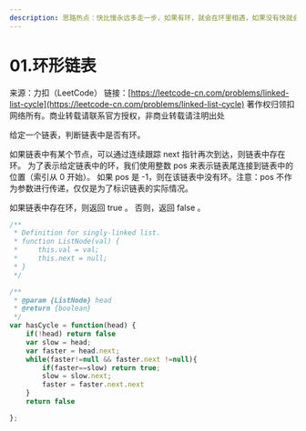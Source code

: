 ```yaml
---
description: 思路热点：快比慢永远多走一步，如果有环，就会在环里相遇，如果没有快就会走到头
---
```


# 01.环形链表

来源：力扣（LeetCode） 链接：[https://leetcode-cn.com/problems/linked-list-cycle](https://leetcode-cn.com/problems/linked-list-cycle) 著作权归领扣网络所有。商业转载请联系官方授权，非商业转载请注明出处

给定一个链表，判断链表中是否有环。

如果链表中有某个节点，可以通过连续跟踪 next 指针再次到达，则链表中存在环。 为了表示给定链表中的环，我们使用整数 pos 来表示链表尾连接到链表中的位置（索引从 0 开始）。 如果 pos 是 -1，则在该链表中没有环。注意：pos 不作为参数进行传递，仅仅是为了标识链表的实际情况。

如果链表中存在环，则返回 true 。 否则，返回 false 。

```javascript
/**
 * Definition for singly-linked list.
 * function ListNode(val) {
 *     this.val = val;
 *     this.next = null;
 * }
 */

/**
 * @param {ListNode} head
 * @return {boolean}
 */
var hasCycle = function(head) {
    if(!head) return false
    var slow = head;
    var faster = head.next;
    while(faster!=null && faster.next !=null){
        if(faster==slow) return true;
        slow = slow.next;
        faster = faster.next.next
    }
    return false

};
```

